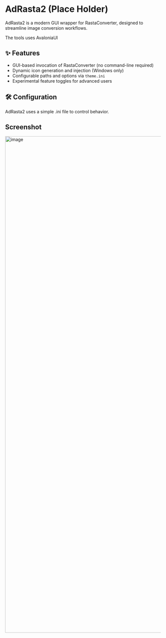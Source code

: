 # AdRasta2   (Place Holder)

AdRasta2 is a modern GUI wrapper for RastaConverter, designed to streamline image conversion workflows.

The tools uses AvaloniaUI

## ✨ Features

- GUI-based invocation of RastaConverter (no command-line required)
- Dynamic icon generation and injection (Windows only)
- Configurable paths and options via `theme.ini`
- Experimental feature toggles for advanced users

## 🛠 Configuration

AdRasta2 uses a simple .ini file to control behavior.


## Screenshot

<img width="1735" height="1605" alt="image" src="https://github.com/user-attachments/assets/0e784066-d646-4e22-98ee-191654e14d8d" />


